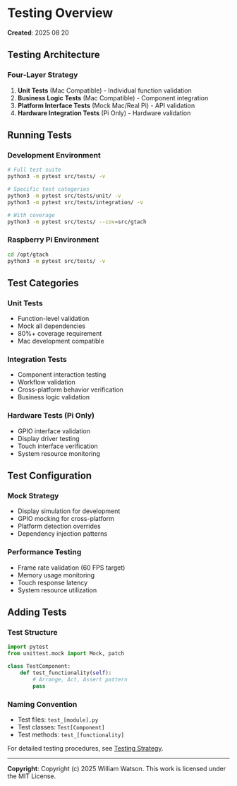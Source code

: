 # Testing Overview

**Created**: 2025 08 20

## Testing Architecture

### Four-Layer Strategy
1. **Unit Tests** (Mac Compatible) - Individual function validation
2. **Business Logic Tests** (Mac Compatible) - Component integration  
3. **Platform Interface Tests** (Mock Mac/Real Pi) - API validation
4. **Hardware Integration Tests** (Pi Only) - Hardware validation

## Running Tests

### Development Environment
```bash
# Full test suite
python3 -m pytest src/tests/ -v

# Specific test categories
python3 -m pytest src/tests/unit/ -v
python3 -m pytest src/tests/integration/ -v

# With coverage
python3 -m pytest src/tests/ --cov=src/gtach
```

### Raspberry Pi Environment
```bash
cd /opt/gtach
python3 -m pytest src/tests/ -v
```

## Test Categories

### Unit Tests
- Function-level validation
- Mock all dependencies
- 80%+ coverage requirement
- Mac development compatible

### Integration Tests  
- Component interaction testing
- Workflow validation
- Cross-platform behavior verification
- Business logic validation

### Hardware Tests (Pi Only)
- GPIO interface validation
- Display driver testing
- Touch interface verification
- System resource monitoring

## Test Configuration

### Mock Strategy
- Display simulation for development
- GPIO mocking for cross-platform
- Platform detection overrides
- Dependency injection patterns

### Performance Testing
- Frame rate validation (60 FPS target)
- Memory usage monitoring
- Touch response latency
- System resource utilization

## Adding Tests

### Test Structure
```python
import pytest
from unittest.mock import Mock, patch

class TestComponent:
    def test_functionality(self):
        # Arrange, Act, Assert pattern
        pass
```

### Naming Convention
- Test files: `test_[module].py`
- Test classes: `Test[Component]`
- Test methods: `test_[functionality]`

For detailed testing procedures, see [Testing Strategy](testing_strategy.md).

---

**Copyright**: Copyright (c) 2025 William Watson. This work is licensed under the MIT License.
